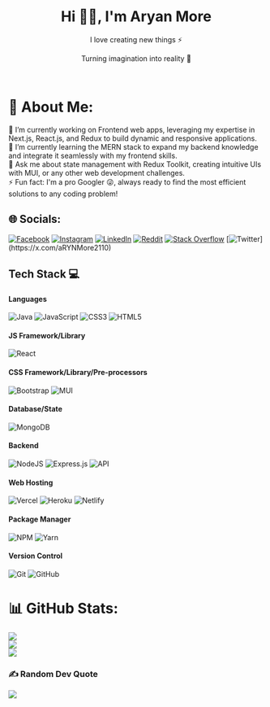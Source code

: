 <h1 align="center"> Hi 👋🏻, I'm Aryan More</br> 
</h1>
<p align="center">I love creating new things ⚡</p>
<p align="center">Turning imagination into reality 🚀</p>
<p align="center">
<a href="https://x.com/aRYNMore2110" target="_blank"><img alt="" src="https://img.shields.io/badge/Twitter-000?logo=X&logoColor=ffffff&style=for-the-badge" style="vertical-align:center" /></a>
<a href="https://www.linkedin.com/in/aryan-more-417497216/" target="_blank"><img alt="" src="https://img.shields.io/badge/LinkedIn-000?logo=linkedin&logoColor=0A66C2&style=for-the-badge" style="vertical-align:center" /></a>
<a href="https://www.instagram.com/_ryn____7/" target="_blank"><img alt="" src="https://img.shields.io/badge/Instagram-000?style=for-the-badge&logo=Instagram&logoColor=E4405F" style="vertical-align:center" /></a></p>

# 💫 About Me:
🔭 I’m currently working on Frontend web apps, leveraging my expertise in Next.js, React.js, and Redux to build dynamic and responsive applications.<br>🌱 I’m currently learning the MERN stack to expand my backend knowledge and integrate it seamlessly with my frontend skills.<br>💬 Ask me about state management with Redux Toolkit, creating intuitive UIs with MUI, or any other web development challenges.<br>⚡ Fun fact: I'm a pro Googler 😜, always ready to find the most efficient solutions to any coding problem!


## 🌐 Socials:
[![Facebook](https://img.shields.io/badge/Facebook-%231877F2.svg?logo=Facebook&logoColor=white)](https://www.facebook.com/aryan.more.7923/) [![Instagram](https://img.shields.io/badge/Instagram-%23E4405F.svg?logo=Instagram&logoColor=white)](https://www.instagram.com/_ryn____7/) [![LinkedIn](https://img.shields.io/badge/LinkedIn-%230077B5.svg?logo=linkedin&logoColor=white)](https://www.linkedin.com/in/aryan-more-417497216/) [![Reddit](https://img.shields.io/badge/Reddit-%23FF4500.svg?logo=Reddit&logoColor=white)](https://www.reddit.com/user/aRYN_2110/) [![Stack Overflow](https://img.shields.io/badge/-Stackoverflow-FE7A16?logo=stack-overflow&logoColor=white)](https://stackoverflow.com/users/20880537/aryan-more) [![Twitter]([https://img.shields.io/badge/Twitter-%231DA1F2.svg?logo=Twitter&logoColor=white](https://img.shields.io/badge/Twitter-000?logo=X&logoColor=ffffff&style=for-the-badge))](https://x.com/aRYNMore2110) 


## Tech Stack 💻
#### Languages
![Java](https://img.shields.io/badge/-Java-000?style=for-the-badge&logo=java)
![JavaScript](https://img.shields.io/badge/-JavaScript-000?style=for-the-badge&logo=javascript)
![CSS3](https://img.shields.io/badge/-CSS3-000?style=for-the-badge&logo=css3)
![HTML5](https://img.shields.io/badge/-HTML5-000?style=for-the-badge&logo=html5)

#### JS Framework/Library
![React](https://img.shields.io/badge/-ReactJS-000?style=for-the-badge&logo=react)

#### CSS Framework/Library/Pre-processors
![Bootstrap](https://img.shields.io/badge/-Bootstrap-000?style=for-the-badge&logo=bootstrap)
![MUI](https://img.shields.io/badge/-MUI-000?style=for-the-badge&logo=mui)

#### Database/State
![MongoDB](https://img.shields.io/badge/-MongoDB-000?style=for-the-badge&logo=mongodb)

#### Backend
![NodeJS](https://img.shields.io/badge/-NodeJS-000?style=for-the-badge&logo=node.js&logoColor=pink)
![Express.js](https://img.shields.io/badge/-ExpressJS-000?style=for-the-badge&logo=express)
![API](https://img.shields.io/badge/-API-000?style=for-the-badge&logo=fastapi)

#### Web Hosting
![Vercel](https://img.shields.io/badge/-Vercel-000?style=for-the-badge&logo=vercel)
![Heroku](https://img.shields.io/badge/-Heroku-000?style=for-the-badge&logo=heroku)
![Netlify](https://img.shields.io/badge/-Netlify-000?style=for-the-badge&logo=netlify)

#### Package Manager
![NPM](https://img.shields.io/badge/-NPM-000?style=for-the-badge&logo=npm)
![Yarn](https://img.shields.io/badge/-yarn-000?style=for-the-badge&logo=yarn)

#### Version Control
![Git](https://img.shields.io/badge/-Git-000?style=for-the-badge&logo=git)
![GitHub](https://img.shields.io/badge/-GitHub-000?style=for-the-badge&logo=github)

# 📊 GitHub Stats:
![](https://github-readme-stats.vercel.app/api?username=aryanMore07&theme=city_light&hide_border=false&include_all_commits=true&count_private=false)<br/>
![](https://github-readme-streak-stats.herokuapp.com/?user=aryanMore07&theme=city_light&hide_border=false)<br/>
![](https://github-readme-stats.vercel.app/api/top-langs/?username=aryanMore07&theme=city_light&hide_border=false&include_all_commits=true&count_private=false&layout=compact)

### ✍️ Random Dev Quote
![](https://quotes-github-readme.vercel.app/api?type=vetical&theme=light)

